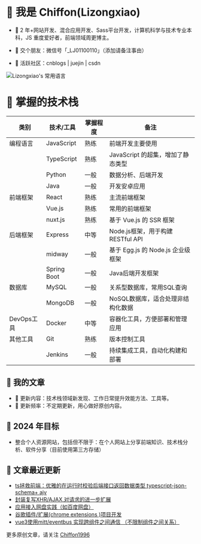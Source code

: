 # 🍰 我是 Chiffon(Lizongxiao)

- 🍎 2 年+网站开发、混合应用开发、Sass平台开发，计算机科学与技术专业本科，JS 重度爱好者，前端领域周更博主。

- 🍊 交个朋友：微信号「_LJ01100110」（添加请备注事由）

- 🍉 活跃社区：cnblogs | juejin | csdn


![Lizongxiao's 常用语言](https://github-readme-stats.vercel.app/api/top-langs/?username=Lizongxiao&layout=compact&hide_border=true&langs_count=10)

# 🔧 掌握的技术栈

| 类别       | 技术/工具                | 掌握程度   | 备注                                |
| ---------- | ----------------------- | -------- | ----------------------------------- |
| 编程语言   | JavaScript              | 熟练      | 前端开发主要使用                    |
|            | TypeScript               | 熟练      | JavaScript 的超集，增加了静态类型                  |
|            | Python                  | 一般      | 数据分析、后端开发                  |
|            | Java                    | 一般      | 开发安卓应用                  |
| 前端框架   | React                   | 熟练      | 主流前端框架                       |
|            | Vue.js                  | 熟练     | 常用的前端框架                |
|            | nuxt.js                  | 熟练     | 基于 Vue.js 的 SSR 框架          |
| 后端框架   | Express                 | 中等      | Node.js框架，用于构建RESTful API     |
|            | midway                   | 一般     | 基于 Egg.js 的 Node.js 企业级框架    |
|            | Spring Boot             | 一般      | Java后端开发框架                    |
| 数据库     | MySQL                   | 一般      | 关系型数据库，常用SQL查询            |
|            | MongoDB                 | 一般     | NoSQL数据库，适合处理非结构化数据    |
| DevOps工具 | Docker                  | 中等      | 容器化工具，方便部署和管理应用        |
| 其他工具   | Git                     | 熟练      | 版本控制工具                        |
|            | Jenkins                 | 一般      | 持续集成工具，自动化构建和部署        |


## 🍯 我的文章
  - 🍓 更新内容：技术栈领域新发现、工作日常提升效能方法、工具等。
  - 🍓 更新频率：不定期更新，用心做好原创内容。

## 🎯 2024 年目标
- 整合个人资源网站，包括但不限于：在个人网站上分享前端知识、技术栈分析、软件分享（目前使用第三方存储）

## 💭 文章最近更新
- [ts拯救前端：优雅的在运行时校验后端接口返回数据类型 typescript-json-schema+ ajv](https://www.cnblogs.com/zhengzhijian/p/18219996)
- [封装复写XHR/AJAX,对请求的进一步扩展](https://www.cnblogs.com/zhengzhijian/p/17960813)
- [应用接入网盘实践（如百度网盘）](https://www.cnblogs.com/zhengzhijian/p/17888535.html)
- [谷歌插件/扩展(chrome extensions )项目开发](https://www.cnblogs.com/zhengzhijian/p/17662200.html)
- [vue3使用mitt/eventbus 实现跨组件之间通信 （不限制组件之间关系）](https://www.cnblogs.com/zhengzhijian/p/17662200.html)

更多原创文章，请关注 [Chiffon1996](https://home.cnblogs.com/u/zhengzhijian)  
